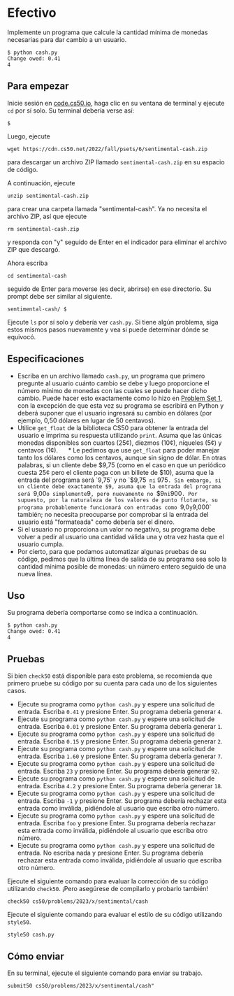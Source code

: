 Efectivo
=======

Implemente un programa que calcule la cantidad mínima de monedas necesarias para dar cambio a un usuario.

    $ python cash.py
    Change owed: 0.41
    4
    

Para empezar
------------

Inicie sesión en [code.cs50.io](https://code.cs50.io/), haga clic en su ventana de terminal y ejecute `cd` por sí solo. Su terminal debería verse así:

    $
    
Luego, ejecute

    wget https://cdn.cs50.net/2022/fall/psets/6/sentimental-cash.zip
    
para descargar un archivo ZIP llamado `sentimental-cash.zip` en su espacio de código.

A continuación, ejecute

    unzip sentimental-cash.zip
    
para crear una carpeta llamada "sentimental-cash". Ya no necesita el archivo ZIP, así que ejecute

    rm sentimental-cash.zip
    
y responda con "y" seguido de Enter en el indicador para eliminar el archivo ZIP que descargó.

Ahora escriba 

    cd sentimental-cash
    
seguido de Enter para moverse (es decir, abrirse) en ese directorio. Su prompt debe ser similar al siguiente.

    sentimental-cash/ $
    
Ejecute `ls` por sí solo y debería ver `cash.py`. Si tiene algún problema, siga estos mismos pasos nuevamente y vea si puede determinar dónde se equivocó.

Especificaciones
----------------

* Escriba en un archivo llamado `cash.py`, un programa que primero pregunte al usuario cuánto cambio se debe y luego proporcione el número mínimo de monedas con las cuales se puede hacer dicho cambio. Puede hacer esto exactamente como lo hizo en [Problem Set 1](../../1/), con la excepción de que esta vez su programa se escribirá en Python y deberá suponer que el usuario ingresará su cambio en dólares (por ejemplo, 0,50 dólares en lugar de 50 centavos).
* Utilice `get_float` de la biblioteca CS50 para obtener la entrada del usuario e imprima su respuesta utilizando `print`. Asuma que las únicas monedas disponibles son cuartos (25¢), diezmos (10¢), níqueles (5¢) y centavos (1¢).
     * Le pedimos que use `get_float` para poder manejar tanto los dólares como los centavos, aunque sin signo de dólar. En otras palabras, si un cliente debe $9,75 (como en el caso en que un periódico cuesta 25¢ pero el cliente paga con un billete de $10), asuma que la entrada del programa será `9,75` y no `$9,75` ni` 975`. Sin embargo, si un cliente debe exactamente $9, asuma que la entrada del programa será `9,00` o simplemente `9`, pero nuevamente no `$9` ni `900`. Por supuesto, por la naturaleza de los valores de punto flotante, su programa probablemente funcionará con entradas como `9,0` y `9,000` también; no necesita preocuparse por comprobar si la entrada del usuario está "formateada" como debería ser el dinero.
* Si el usuario no proporciona un valor no negativo, su programa debe volver a pedir al usuario una cantidad válida una y otra vez hasta que el usuario cumpla.
* Por cierto, para que podamos automatizar algunas pruebas de su código, pedimos que la última línea de salida de su programa sea solo la cantidad mínima posible de monedas: un número entero seguido de una nueva línea.

Uso
---

Su programa debería comportarse como se indica a continuación.

    $ python cash.py
    Change owed: 0.41
    4
    

Pruebas
-------

Si bien `check50` está disponible para este problema, se recomienda que primero pruebe su código por su cuenta para cada uno de los siguientes casos.

* Ejecute su programa como `python cash.py` y espere una solicitud de entrada. Escriba `0.41` y presione Enter. Su programa debería generar `4`.
* Ejecute su programa como `python cash.py` y espere una solicitud de entrada. Escriba `0.01` y presione Enter. Su programa debería generar `1`.
* Ejecute su programa como `python cash.py` y espere una solicitud de entrada. Escriba `0.15` y presione Enter. Su programa debería generar `2`.
* Ejecute su programa como `python cash.py` y espere una solicitud de entrada. Escriba `1.60` y presione Enter. Su programa debería generar `7`.
* Ejecute su programa como `python cash.py` y espere una solicitud de entrada. Escriba `23` y presione Enter. Su programa debería generar `92`.
* Ejecute su programa como `python cash.py` y espere una solicitud de entrada. Escriba `4.2` y presione Enter. Su programa debería generar `18`.
* Ejecute su programa como `python cash.py` y espere una solicitud de entrada. Escriba `-1` y presione Enter. Su programa debería rechazar esta entrada como inválida, pidiéndole al usuario que escriba otro número.
* Ejecute su programa como `python cash.py` y espere una solicitud de entrada. Escriba `foo` y presione Enter. Su programa debería rechazar esta entrada como inválida, pidiéndole al usuario que escriba otro número.
* Ejecute su programa como `python cash.py` y espere una solicitud de entrada. No escriba nada y presione Enter. Su programa debería rechazar esta entrada como inválida, pidiéndole al usuario que escriba otro número.

Ejecute el siguiente comando para evaluar la corrección de su código utilizando `check50`. ¡Pero asegúrese de compilarlo y probarlo también!

    check50 cs50/problems/2023/x/sentimental/cash
    

Ejecute el siguiente comando para evaluar el estilo de su código utilizando `style50`.

    style50 cash.py
    

Cómo enviar
-----------

En su terminal, ejecute el siguiente comando para enviar su trabajo.

    submit50 cs50/problems/2023/x/sentimental/cash"